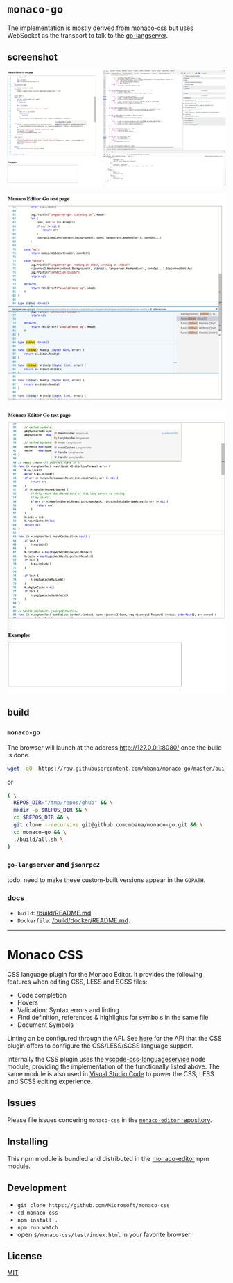 # `monaco-go`

The implementation is mostly derived from [monaco-css](https://github.com/Microsoft/monaco-css) but uses WebSocket as the transport to talk to the [go-langserver](https://github.com/sourcegraph/go-langserver).

## screenshot

![monaco-go-lsp](/images/monaco-go-lsp.png)

![find-references.png](/images/find-references.png)

![document-symbol.png](/images/document-symbol.png)

## build

### `monaco-go`

The browser will launch at the address http://127.0.0.1:8080/ once the build is done.

```sh
wget -qO- https://raw.githubusercontent.com/mbana/monaco-go/master/build/get.sh | /bin/sh
```
or

```sh
( \
  REPOS_DIR="/tmp/repos/ghub" && \
  mkdir -p $REPOS_DIR && \
  cd $REPOS_DIR && \
  git clone --recursive git@github.com:mbana/monaco-go.git && \
  cd monaco-go && \
  ./build/all.sh \
)
```

### `go-langserver` and `jsonrpc2`

todo: need to make these custom-built versions appear in the `GOPATH`.

### docs

* `build`: [/build/README.md](/build/README.md).
* `Dockerfile`: [/build/docker/README.md](/build/docker/README.md).

---

# Monaco CSS

CSS language plugin for the Monaco Editor. It provides the following features when editing CSS, LESS and SCSS files:
* Code completion
* Hovers
* Validation: Syntax errors and linting
* Find definition, references & highlights for symbols in the same file
* Document Symbols

Linting an be configured through the API. See [here](https://github.com/Microsoft/monaco-css/blob/master/src/monaco.d.ts) for the API that the
CSS plugin offers to configure the CSS/LESS/SCSS language support.

Internally the CSS plugin uses the [vscode-css-languageservice](https://github.com/Microsoft/vscode-css-languageservice)
node module, providing the implementation of the functionally listed above. The same module is also used
in [Visual Studio Code](https://github.com/Microsoft/vscode) to power the CSS, LESS and SCSS editing experience.

## Issues

Please file issues concering `monaco-css` in the [`monaco-editor` repository](https://github.com/Microsoft/monaco-editor/issues).

## Installing

This npm module is bundled and distributed in the [monaco-editor](https://www.npmjs.com/package/monaco-editor) npm module.

## Development

* `git clone https://github.com/Microsoft/monaco-css`
* `cd monaco-css`
* `npm install .`
* `npm run watch`
* open `$/monaco-css/test/index.html` in your favorite browser.

## License
[MIT](https://github.com/Microsoft/monaco-css/blob/master/LICENSE.md)